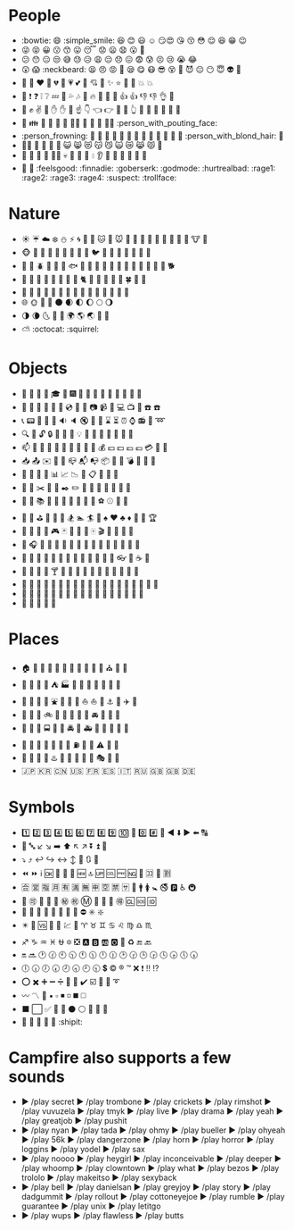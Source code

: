
# People

- :bowtie: :smile: :simple_smile: :laughing: :blush: :smiley: :relaxed: :smirk::heart_eyes: :kissing_heart: :kissing_closed_eyes: :flushed: :relieved: :satisfied: :grin: :wink: 
- :stuck_out_tongue_winking_eye: :stuck_out_tongue_closed_eyes: :grinning: :kissing: :kissing_smiling_eyes: :stuck_out_tongue: :sleeping: :worried: :frowning: :anguished: :open_mouth: :grimacing: 
- :confused: :hushed: :expressionless: :unamused: :sweat_smile: :sweat: :disappointed_relieved: :weary: :pensive: :disappointed: :confounded: :fearful: :cold_sweat: :persevere: :cry: :sob: :joy: 
- :astonished: :scream: :neckbeard: :tired_face: :angry: :rage: :triumph: :sleepy: :yum: :mask: :sunglasses: :dizzy_face: :imp: :smiling_imp: :neutral_face: :no_mouth: :innocent: :alien: :yellow_heart: 
- :blue_heart: :purple_heart: :heart: :green_heart: :broken_heart: :heartbeat: :heartpulse: :two_hearts: :revolving_hearts: :cupid: :sparkling_heart: :sparkles: :star: :star2: :dizzy: :boom: :collision: 
- :anger: :exclamation: :question: :grey_exclamation: :grey_question: :zzz: :dash: :sweat_drops: :notes: :musical_note: :fire: :hankey: :poop: :shit: :+1: :thumbsup: :-1: :thumbsdown: :ok_hand: :punch: 
- :facepunch: :fist: :v: :wave: :hand: :raised_hand: :open_hands: :point_up: :point_down: :point_left: :point_right: :raised_hands: :pray: :point_up_2: :clap: :muscle: :metal: :fu: :runner: :running: 
- :couple: :family: :two_men_holding_hands: :two_women_holding_hands: :dancer: :dancers: :ok_woman: :no_good: :information_desk_person: :raising_hand: :bride_with_veil: :person_with_pouting_face: 
- :person_frowning: :bow: :couplekiss: :couple_with_heart: :massage: :haircut: :nail_care: :boy: :girl: :woman: :man: :baby: :older_woman: :older_man: :person_with_blond_hair: :man_with_gua_pi_mao: 
- :man_with_turban: :construction_worker: :cop: :angel: :princess: :smiley_cat: :smile_cat: :heart_eyes_cat: :kissing_cat: :smirk_cat: :scream_cat: :crying_cat_face: :joy_cat: :pouting_cat: :japanese_ogre: 
- :japanese_goblin: :see_no_evil: :hear_no_evil: :speak_no_evil: :guardsman: :skull: :feet: :lips: :kiss: :droplet: :ear: :eyes: :nose: :tongue: :love_letter: :bust_in_silhouette: :busts_in_silhouette: 
- :speech_balloon: :thought_balloon: :feelsgood: :finnadie: :goberserk: :godmode: :hurtrealbad: :rage1: :rage2: :rage3: :rage4: :suspect: :trollface:

# Nature 
- :sunny: :umbrella: :cloud: :snowflake: :snowman: :zap: :cyclone: :foggy: :ocean: :cat: :dog: :mouse: :hamster: :rabbit: :wolf:  :frog:  :tiger:  :koala:  :bear:  :pig:  :pig_nose:  :cow:  :boar:  
- :monkey_face:  :monkey:  :horse:  :racehorse:  :camel:  :sheep:  :elephant:  :panda_face:  :snake:  :bird:  :baby_chick:  :hatched_chick:  :hatching_chick:  :chicken:  :penguin:  :turtle:  :bug: 
- :honeybee:  :ant:  :beetle:  :snail:  :octopus:  :tropical_fish:  :fish:  :whale:  :whale2:  :dolphin:  :cow2:  :ram:  :rat:  :water_buffalo:  :tiger2:  :rabbit2:  :dragon:  :goat:  :rooster:  :dog2:  
- :pig2:  :mouse2:  :ox:  :dragon_face:  :blowfish:  :crocodile:  :dromedary_camel:  :leopard:  :cat2:  :poodle:  :paw_prints:  :bouquet:  :cherry_blossom:  :tulip:  :four_leaf_clover:  :rose:  :sunflower: 
- :hibiscus:  :maple_leaf:  :leaves:  :fallen_leaf:  :herb:  :mushroom:  :cactus:  :palm_tree:  :evergreen_tree:  :deciduous_tree:  :chestnut:  :seedling:  :blossom:  :ear_of_rice:  :shell:  
- :globe_with_meridians:  :sun_with_face:  :full_moon_with_face:  :new_moon_with_face:  :new_moon:  :waxing_crescent_moon:  :first_quarter_moon:  :waxing_gibbous_moon:  :full_moon:  :waning_gibbous_moon:  
- :last_quarter_moon:  :waning_crescent_moon:  :last_quarter_moon_with_face:  :first_quarter_moon_with_face:  :crescent_moon:  :earth_africa:  :earth_americas:  :earth_asia:  :volcano:  :milky_way:  
- :partly_sunny:  :octocat:  :squirrel:

# Objects
  - :bamboo:  :gift_heart:  :dolls:  :school_satchel:  :mortar_board:  :flags:  :fireworks:  :sparkler:  :wind_chime:  :rice_scene:  :jack_o_lantern:  :ghost:  :santa:  :christmas_tree:  :gift:  :bell:  
  - :no_bell:  :tanabata_tree:  :tada:  :confetti_ball:  :balloon:  :crystal_ball:  :cd:  :dvd:  :floppy_disk:  :camera:  :video_camera:  :movie_camera:  :computer:  :tv:  :iphone:  :phone:  :telephone:  
  - :telephone_receiver:  :pager:  :fax:  :minidisc:  :vhs:  :sound:  :speaker:  :mute:  :loudspeaker:  :mega:  :hourglass:  :hourglass_flowing_sand:  :alarm_clock:  :watch:  :radio:  :satellite:  :loop:  
  - :mag:  :mag_right:  :unlock:  :lock:  :lock_with_ink_pen:  :closed_lock_with_key:  :key:  :bulb:  :flashlight:  :high_brightness:  :low_brightness:  :electric_plug:  :battery:  :calling:  :email:  
  - :mailbox:  :postbox:  :bath:  :bathtub:  :shower:  :toilet:  :wrench:  :nut_and_bolt:  :hammer:  :seat:  :moneybag:  :yen:  :dollar:  :pound:  :euro:  :credit_card:  :money_with_wings:  :e-mail:  
  - :inbox_tray:  :outbox_tray:  :envelope:  :incoming_envelope:  :postal_horn:  :mailbox_closed:  :mailbox_with_mail:  :mailbox_with_no_mail:  :package:  :door:  :smoking:  :bomb:  :gun:  :hocho:  :pill:  
  - :syringe:  :page_facing_up:  :page_with_curl:  :bookmark_tabs:  :bar_chart:  :chart_with_upwards_trend:  :chart_with_downwards_trend:  :scroll:  :clipboard:  :calendar:  :date:  :card_index:  
  - :file_folder:  :open_file_folder:  :scissors:  :pushpin:  :paperclip:  :black_nib:  :pencil2:  :straight_ruler:  :triangular_ruler:  :closed_book:  :green_book:  :blue_book:  :orange_book:  :notebook:  
  - :notebook_with_decorative_cover:  :ledger:  :books:  :bookmark:  :name_badge:  :microscope:  :telescope:  :newspaper:  :football:  :basketball:  :soccer:  :baseball:  :tennis:  :8ball:  
  - :rugby_football:  :bowling:  :golf:  :mountain_bicyclist:  :bicyclist:  :horse_racing:  :snowboarder:  :swimmer:  :surfer:  :ski:  :spades:  :hearts:  :clubs:  :diamonds:  :gem:  :ring:  :trophy:  
  - :musical_score:  :musical_keyboard:  :violin:  :space_invader:  :video_game:  :black_joker:  :flower_playing_cards:  :game_die:  :dart:  :mahjong:  :clapper:  :memo:  :pencil:  :book:  :art:  
  - :microphone:  :headphones:  :trumpet:  :saxophone:  :guitar:  :shoe:  :sandal:  :high_heel:  :lipstick:  :boot:  :shirt:  :tshirt:  :necktie:  :womans_clothes:  :dress:  :running_shirt_with_sash:  
  - :jeans:  :kimono:  :bikini:  :ribbon:  :tophat:  :crown:  :womans_hat:  :mans_shoe:  :closed_umbrella:  :briefcase:  :handbag:  :pouch:  :purse:  :eyeglasses:  :fishing_pole_and_fish:  :coffee:  :tea:  
  - :sake:  :baby_bottle:  :beer:  :beers:  :cocktail:  :tropical_drink:  :wine_glass:  :fork_and_knife:  :pizza:  :hamburger:  :fries:  :poultry_leg:  :meat_on_bone:  :spaghetti:  :curry:  :fried_shrimp:  
  - :bento:  :sushi:  :fish_cake:  :rice_ball:  :rice_cracker:  :rice:  :ramen:  :stew:  :oden:  :dango:  :egg:  :bread:  :doughnut:  :custard:  :icecream:  :ice_cream:  :shaved_ice:  :birthday:  :cake:  
  - :cookie:  :chocolate_bar:  :candy:  :lollipop:  :honey_pot:  :apple:  :green_apple:  :tangerine:  :lemon:  :cherries:  :grapes:  :watermelon:  :strawberry:  :peach:  :melon:  :banana:  :pear:  
  - :pineapple:  :sweet_potato:  :eggplant:  :tomato:  :corn:

# Places
  - :house:  :house_with_garden:  :school:  :office:  :post_office:  :hospital:  :bank:  :convenience_store:  :love_hotel:  :hotel:  :wedding:  :church:  :department_store:  :european_post_office:  
  - :city_sunrise:  :city_sunset:  :japanese_castle:  :european_castle:  :tent:  :factory:  :tokyo_tower:  :japan:  :mount_fuji:  :sunrise_over_mountains:  :sunrise:  :stars:  :statue_of_liberty:  
  - :bridge_at_night:  :carousel_horse:  :rainbow:  :ferris_wheel:  :fountain:  :roller_coaster:  :ship:  :speedboat:  :boat:  :sailboat:  :rowboat:  :anchor:  :rocket:  :airplane:  :helicopter:  
  - :steam_locomotive:  :tram:  :mountain_railway:  :bike:  :aerial_tramway:  :suspension_railway:  :mountain_cableway:  :tractor:  :blue_car:  :oncoming_automobile:  :car:  :red_car:  :taxi:  
  - :oncoming_taxi:  :articulated_lorry:  :bus:  :oncoming_bus:  :rotating_light:  :police_car:  :oncoming_police_car:  :fire_engine:  :ambulance:  :minibus:  :truck:  :train:  :station:  :train2:  
  - :bullettrain_front:  :bullettrain_side:  :light_rail:  :monorail:  :railway_car:  :trolleybus:  :ticket:  :fuelpump:  :vertical_traffic_light:  :traffic_light:  :warning:  :construction:  :beginner:  
  - :atm:  :slot_machine:  :busstop:  :barber:  :hotsprings:  :checkered_flag:  :crossed_flags:  :izakaya_lantern:  :moyai:  :circus_tent:  :performing_arts:  :round_pushpin:  :triangular_flag_on_post:  
  - :jp:  :kr:  :cn:  :us:  :fr:  :es:  :it:  :ru:  :gb:  :uk:  :de:

# Symbols
  - :one:  :two:  :three:  :four:  :five:  :six:  :seven:  :eight:  :nine:  :keycap_ten:  :1234:  :zero:  :hash:  :symbols:  :arrow_backward:  :arrow_down:  :arrow_forward:  :arrow_left:  :capital_abcd:  
  - :abcd:  :abc:  :arrow_lower_left:  :arrow_lower_right:  :arrow_right:  :arrow_up:  :arrow_upper_left:  :arrow_upper_right:  :arrow_double_down:  :arrow_double_up:  :arrow_down_small:  
  - :arrow_heading_down:  :arrow_heading_up:  :leftwards_arrow_with_hook:  :arrow_right_hook:  :left_right_arrow:  :arrow_up_down:  :arrow_up_small:  :arrows_clockwise:  :arrows_counterclockwise:  
  - :rewind:  :fast_forward:  :information_source:  :ok:  :twisted_rightwards_arrows:  :repeat:  :repeat_one:  :new:  :top:  :up:  :cool:  :free:  :ng:  :cinema:  :koko:  :signal_strength:  :u5272:  
  - :u5408:  :u55b6:  :u6307:  :u6708:  :u6709:  :u6e80:  :u7121:  :u7533:  :u7a7a:  :u7981:  :sa:  :restroom:  :mens:  :womens:  :baby_symbol:  :no_smoking:  :parking:  :wheelchair:  :metro:  
  - :baggage_claim:  :accept:  :wc:  :potable_water:  :put_litter_in_its_place:  :secret:  :congratulations:  :m:  :passport_control:  :left_luggage:  :customs:  :ideograph_advantage:  :cl:  :sos:  :id:  
  - :no_entry_sign:  :underage:  :no_mobile_phones:  :do_not_litter:  :non-potable_water:  :no_bicycles:  :no_pedestrians:  :children_crossing:  :no_entry:  :eight_spoked_asterisk:  :sparkle:  
  - :eight_pointed_black_star:  :heart_decoration:  :vs:  :vibration_mode:  :mobile_phone_off:  :chart:  :currency_exchange:  :aries:  :taurus:  :gemini:  :cancer:  :leo:  :virgo:  :libra:  :scorpius:  
  - :sagittarius:  :capricorn:  :aquarius:  :pisces:  :ophiuchus:  :six_pointed_star:  :negative_squared_cross_mark:  :a:  :b:  :ab:  :o2:  :diamond_shape_with_a_dot_inside:  :recycle:  :end:  :back:  
  - :on:  :soon:  :clock1:  :clock130:  :clock10:  :clock1030:  :clock11:  :clock1130:  :clock12:  :clock1230:  :clock2:  :clock230:  :clock3:  :clock330:  :clock4:  :clock430:  :clock5:  :clock530:  
  - :clock6:  :clock630:  :clock7:  :clock730:  :clock8:  :clock830:  :clock9:  :clock930:  :heavy_dollar_sign:  :copyright:  :registered:  :tm:  :x:  :heavy_exclamation_mark:  :bangbang:  :interrobang:  
  - :o:  :heavy_multiplication_x:  :heavy_plus_sign:  :heavy_minus_sign:  :heavy_division_sign:  :white_flower:  :100:  :heavy_check_mark:  :ballot_box_with_check:  :radio_button:  :link:  :curly_loop:  
  - :wavy_dash:  :part_alternation_mark:  :trident:  :black_small_square:  :white_small_square:  :black_medium_small_square:  :white_medium_small_square:  :black_medium_square:  :white_medium_square:  
  - :black_large_square:  :white_large_square:  :white_check_mark:  :black_square_button:  :white_square_button:  :black_circle:  :white_circle:  :red_circle:  :large_blue_circle:  :large_blue_diamond:  
  - :large_orange_diamond:  :small_blue_diamond:  :small_orange_diamond:  :small_red_triangle:  :small_red_triangle_down:  :shipit:

# Campfire also supports a few sounds
  - ►  /play secret  ►  /play trombone  ►  /play crickets  ►  /play rimshot  ►  /play vuvuzela  ►  /play tmyk  ►  /play live  ►  /play drama  ►  /play yeah  ►  /play greatjob  ►  /play pushit  
  - ►  /play nyan  ►  /play tada  ►  /play ohmy  ►  /play bueller  ►  /play ohyeah  ►  /play 56k  ►  /play dangerzone  ►  /play horn  ►  /play horror  ►  /play loggins  ►  /play yodel  ►  /play sax  
  - ►  /play noooo  ►  /play heygirl  ►  /play inconceivable  ►  /play deeper  ►  /play whoomp  ►  /play clowntown  ►  /play what  ►  /play bezos  ►  /play trololo  ►  /play makeitso  ►  /play sexyback  
  - ►  /play bell  ►  /play danielsan  ►  /play greyjoy  ►  /play story  ►  /play dadgummit  ►  /play rollout  ►  /play cottoneyejoe  ►  /play rumble  ►  /play guarantee  ►  /play unix  ►  /play letitgo  
  - ►  /play wups  ►  /play flawless  ►  /play butts

